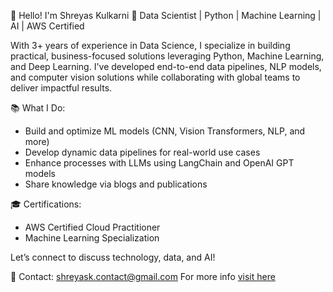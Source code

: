 👋 Hello! I'm Shreyas Kulkarni
🔬 Data Scientist | Python | Machine Learning | AI | AWS Certified

With 3+ years of experience in Data Science, I specialize in building practical, business-focused solutions leveraging Python, Machine Learning, and Deep Learning. I've developed end-to-end data pipelines, NLP models, and computer vision solutions while collaborating with global teams to deliver impactful results.

📚 What I Do:

- Build and optimize ML models (CNN, Vision Transformers, NLP, and more)
- Develop dynamic data pipelines for real-world use cases
- Enhance processes with LLMs using LangChain and OpenAI GPT models
- Share knowledge via blogs and publications

🎓 Certifications:

- AWS Certified Cloud Practitioner
- Machine Learning Specialization

Let’s connect to discuss technology, data, and AI!

📧 Contact: shreyask.contact@gmail.com
For more info [visit here](https://helloshreyas.com/bio)


